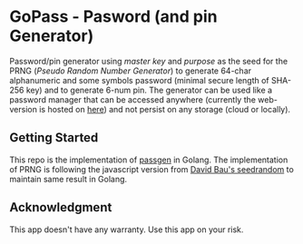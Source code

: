 # GoPass - Pasword (and pin Generator)

Password/pin generator using *master key* and *purpose* as the seed for the PRNG (*Pseudo Random Number Generator*) to generate 64-char alphanumeric and some symbols password (minimal secure length of SHA-256 key) and to generate 6-num pin. The generator can be used like a password manager that can be accessed anywhere (currently the web-version is hosted on [here](https://passgen.netlify.com)) and not persist on any storage (cloud or locally).

## Getting Started

This repo is the implementation of [passgen](https://github.com/yusufRahmatullah/passgen) in Golang. The implementation of PRNG is following the javascript version from [David Bau's seedrandom](https://github.com/davidbau/seedrandom) to maintain same result in Golang.

## Acknowledgment

This app doesn't have any warranty. Use this app on your risk.
